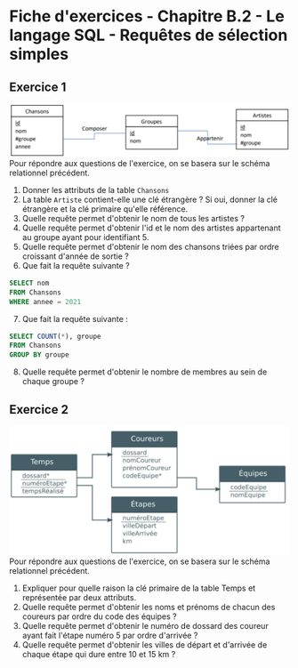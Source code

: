 # Fiche d'exercices - **Chapitre B.2 - Le langage SQL - Requêtes de sélection simples**

## Exercice 1
![schema ex1](./media/ex1.png)
Pour répondre aux questions de l'exercice, on se basera sur le schéma relationnel précédent.
1. Donner les attributs de la table ```Chansons```
2. La table ```Artiste``` contient-elle une clé étrangère ? Si oui, donner la clé étrangère et la clé primaire qu'elle référence.
3. Quelle requête permet d'obtenir le nom de tous les artistes ?
4. Quelle requête permet d'obtenir l'id et le nom des artistes appartenant au groupe ayant pour identifiant 5.
5. Quelle requête permet d'obtenir le nom des chansons triées par ordre croissant d'année de sortie ?
6. Que fait la requête suivante ?
```sql
SELECT nom
FROM Chansons
WHERE annee = 2021
```
7. Que fait la requête suivante :
```sql
SELECT COUNT(*), groupe
FROM Chansons
GROUP BY groupe
``` 
8. Quelle requête permet d'obtenir le nombre de membres au sein de chaque groupe ?

## Exercice 2
![schema ex2](./media/ex2.png)
Pour répondre aux questions de l'exercice, on se basera sur le schéma relationnel précédent.
1. Expliquer pour quelle raison la clé primaire de la table Temps et représentée par deux attributs. 
2. Quelle requête permet d'obtenir les noms et prénoms de chacun des coureurs par ordre du code des équipes ?
3. Quelle requête permet d'obtenir le numéro de dossard des coureur ayant fait l'étape numéro 5 par ordre d'arrivée ?
4. Quelle requête permet d'obtenir les villes de départ et d'arrivée de chaque étape qui dure entre 10 et 15 km ?